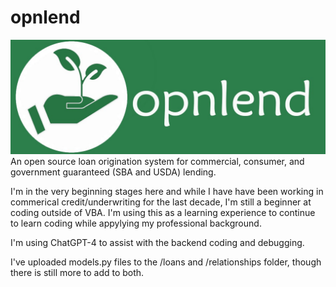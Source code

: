 # opnlend 
![opnlend-logo-banner](media/images/opnlend-logo-banner.jpg)
An open source loan origination system for commercial, consumer, and government guaranteed (SBA and USDA) lending.

I'm in the very beginning stages here and while I have have been working in commerical credit/underwriting for the last decade, I'm still a beginner at coding outside of VBA. I'm using this as a learning experience to continue to learn coding while appylying my professional background.

I'm using ChatGPT-4 to assist with the backend coding and debugging.

I've uploaded models.py files to the /loans and /relationships folder, though there is still more to add to both.
